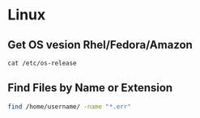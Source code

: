 # Linux

## Get OS vesion Rhel/Fedora/Amazon

```text
cat /etc/os-release
```

## Find Files by Name or Extension

```bash
find /home/username/ -name "*.err"
```

